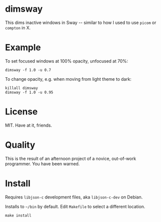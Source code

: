 # dimsway
This dims inactive windows in Sway -- similar to how I used to use `picom` or `compton` in X.

# Example
To set focused windows at 100% opacity, unfocused at 70%:
```
dimsway -f 1.0 -u 0.7
```

To change opacity, e.g. when moving from light theme to dark:
```
killall dimsway
dimsway -f 1.0 -u 0.95
```

# License
MIT. Have at it, friends.

# Quality
This is the result of an afternoon project of a novice, out-of-work programmer. You have been warned.

# Install
Requires `libjson-c` development files, aka `libjson-c-dev` on Debian.

Installs to `~/bin` by default. Edit `Makefile` to select a different location.


```
make install
```
